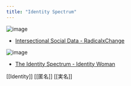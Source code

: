 ```yaml
---
title: "Identity Spectrum"
---
```


![image](https://gyazo.com/c0a896747f73b4d6515ef4f5c9f8ba30/thumb/1000)
- [Intersectional Social Data - RadicalxChange](https://www.radicalxchange.org/media/blog/2019-10-24-uh78r5/)


![image](https://gyazo.com/53146a2c6c149c24acb5ff0299749faa/thumb/1000)
- [The Identity Spectrum - Identity Woman](https://identitywoman.net/the-identity-spectrum/)

[[Identity]]
[[匿名]]
[[実名]]
